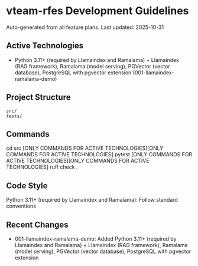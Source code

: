 # vteam-rfes Development Guidelines

Auto-generated from all feature plans. Last updated: 2025-10-31

## Active Technologies
- Python 3.11+ (required by Llamaindex and Ramalama) + Llamaindex (RAG framework), Ramalama (model serving), PGVector (vector database), PostgreSQL with pgvector extension (001-llamaindex-ramalama-demo)

## Project Structure
```
src/
tests/
```

## Commands
cd src [ONLY COMMANDS FOR ACTIVE TECHNOLOGIES][ONLY COMMANDS FOR ACTIVE TECHNOLOGIES] pytest [ONLY COMMANDS FOR ACTIVE TECHNOLOGIES][ONLY COMMANDS FOR ACTIVE TECHNOLOGIES] ruff check .

## Code Style
Python 3.11+ (required by Llamaindex and Ramalama): Follow standard conventions

## Recent Changes
- 001-llamaindex-ramalama-demo: Added Python 3.11+ (required by Llamaindex and Ramalama) + Llamaindex (RAG framework), Ramalama (model serving), PGVector (vector database), PostgreSQL with pgvector extension

<!-- MANUAL ADDITIONS START -->
<!-- MANUAL ADDITIONS END -->
